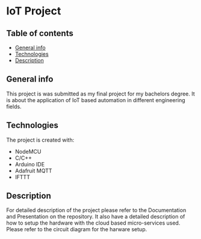 # IoT Project

## Table of contents
* [General info](#general-info)
* [Technologies](#technologies)
* [Description](#description)

## General info
This project is was submitted as my final project for my bachelors degree. It is about the application of IoT based automation in different engineering fields.
	
## Technologies
The project is created with:
* NodeMCU
* C/C++
* Arduino IDE
* Adafruit MQTT
* IFTTT
	
## Description
For detailed description of the project please refer to the Documentation and Presentation on the repository. It also have a detailed description of how to setup the hardware with the cloud based micro-services used. Please refer to the circuit diagram for the harware setup.
